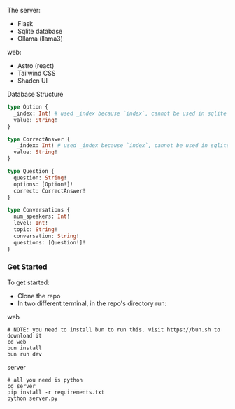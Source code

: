 The server:
  - Flask
  - Sqlite database
  - Ollama (llama3)

web:
  - Astro (react)
  - Tailwind CSS
  - Shadcn UI


Database Structure

```graphql
type Option {
  _index: Int! # used _index because `index`, cannot be used in sqlite for some reason
  value: String!
}

type CorrectAnswer {
   _index: Int! # used _index because `index`, cannot be used in sqlite for some reason
  value: String!
}

type Question {
  question: String!
  options: [Option!]!
  correct: CorrectAnswer!
}

type Conversations {
  num_speakers: Int!
  level: Int!
  topic: String!
  conversation: String!
  questions: [Question!]!
}
```
### Get Started
To get started:
- Clone the repo
- In two different terminal, in the repo's directory run:
  
 web
  ```
  # NOTE: you need to install bun to run this. visit https://bun.sh to download it
  cd web
  bun install
  bun run dev 
  ```
 server
  ```
  # all you need is python
  cd server
  pip install -r requirements.txt
  python server.py
  ```

